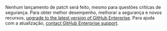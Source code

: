 Nenhum lançamento de patch será feito, mesmo para questões críticas de segurança. Para obter melhor desempenho, melhorar a segurança e novos recursos, <a href="/enterprise/admin/guides/installation/upgrading-github-enterprise/">upgrade to the latest version of GitHub Enterprise</a>. Para ajuda com a atualização, <a href="https://enterprise.github.com/support">contact GitHub Enterprise support</a>.

